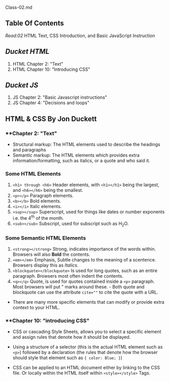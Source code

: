 Class-02.md

## **Table Of Contents**

_Read:02_ HTML Text, CSS Introduction, and Basic JavaScript Instruction

## ***Ducket HTML***

  1. HTML Chapter 2: "Text" 
  2. HTML Chapter 10: "Introducing CSS"

## ***Ducket JS***

  1. JS Chapter 2: "Basic Javascript instructions"
  2. JS Chapter 4: "Decisions and loops"

## HTML & CSS By Jon Duckett

### **Chapter 2: "Text"

  - Structural markup: The HTML elements used to describe the headings and paragraphs
  - Semantic markup: The HTML elements which provides extra information/formatting, such as italics, or a quote and who said it.

### Some HTML Elements

  1. `<h1> through <h6>` Header elements, with `<h1></h1>` being the largest, and `<h6></h6>` being the smallest.
  2. `<p></p>` Paragraph elements.
  3. `<b></b>` Bold elements.
  4. `<i></i>` Italic elements.
  5. `<sup></sup>` Superscript, used for things like dates or number exponents i.e. the 4<sup>th</sup> of the month.
  6. `<sub></sub>` Subscript, used for subscript such as H<sub>2</sub>O.

### Some Semantic HTML Elements

  1. `<strong></strong>` Strong, indicates importance of the words within. Browsers will also <b>Bold</b> the contents.
  2. `<em></em>` Emphasis, Subtle changes to the meaning of a scentence. Browsers display this as <i>Italics</i>.
  3. `<blockquote></blockquote>` Is used for long quotes, such as an entire paragraph. Browsers most often indent the contents.
  4. `<q></q>` Quote, is used for quotes contained inside a `<p>` paragraph. Most browsers will put " marks around these.
    - Both quote and blockquote can use the attribute `cite=""` to cite the quote with a URL.
  
 - There are many more specific elements that can modify or provide extra context to your HTML.

 ### **Chapter 10: "introducing CSS"

  - CSS or cascading Style Sheets, allows you to select a specific element and assign rules that denote how it should be displayed.
  - Using a structure of a selector (this is the actual HTML element such as `<p>`) followed by a declaration 
  (the rules that denote how the browser should style that element such as `{ color: Blue; }`) 

  - CSS can be applied to an HTML document either by linking to the CSS file.
   Or locally within the HTML itself within `<style></style>` Tags.